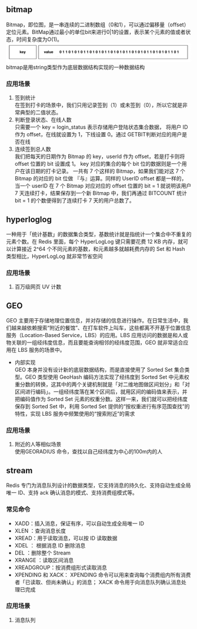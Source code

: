
## bitmap  
Bitmap，即位图，是一串连续的二进制数组（0和1），可以通过偏移量（offset）定位元素。BitMap通过最小的单位bit来进行0|1的设置，表示某个元素的值或者状态，时间复杂度为O(1)。  
![bitmap.png](image%2Fbitmap.png)  
bitmap是用string类型作为底层数据结构实现的一种数据结构

### 应用场景  
1. 签到统计  
   在签到打卡的场景中，我们只用记录签到（1）或未签到（0），所以它就是非常典型的二值状态。
2. 判断登录状态、在线人数  
   只需要一个 key = login_status 表示存储用户登陆状态集合数据， 将用户 ID 作为 offset，在线就设置为 1，下线设置 0。通过 GETBIT判断对应的用户是否在线  
3. 连续签到总人数  
   我们把每天的日期作为 Bitmap 的 key，userId 作为 offset，若是打卡则将 offset 位置的 bit 设置成 1。 key 对应的集合的每个 bit 位的数据则是一个用户在该日期的打卡记录。 一共有 7 个这样的 Bitmap，如果我们能对这 7 个 Bitmap 的对应的 bit 位做 『与』运算。同样的 UserID offset 都是一样的，当一个 userID 在 7 个 Bitmap 对应对应的 offset 位置的 bit = 1 就说明该用户 7 天连续打卡，结果保存到一个新 Bitmap 中，我们再通过 BITCOUNT 统计 bit = 1 的个数便得到了连续打卡 7 天的用户总数了。  

## hyperloglog   
一种用于「统计基数」的数据集合类型，基数统计就是指统计一个集合中不重复的元素个数。在 Redis 里面，每个 HyperLogLog 键只需要花费 12 KB 内存，就可以计算接近 2^64 个不同元素的基数，和元素越多就越耗费内存的 Set 和 Hash 类型相比，HyperLogLog 就非常节省空间  
### 应用场景
1. 百万级网页 UV 计数  

## GEO  
GEO 主要用于存储地理位置信息，并对存储的信息进行操作。在日常生活中，我们越来越依赖搜索“附近的餐馆”、在打车软件上叫车，这些都离不开基于位置信息服务（Location-Based Service，LBS）的应用。LBS 应用访问的数据是和人或物关联的一组经纬度信息，而且要能查询相邻的经纬度范围，GEO 就非常适合应用在 LBS 服务的场景中。  
- 内部实现  
  GEO 本身并没有设计新的底层数据结构，而是直接使用了 Sorted Set 集合类型。GEO 类型使用 GeoHash 编码方法实现了经纬度到 Sorted Set 中元素权重分数的转换，这其中的两个关键机制就是「对二维地图做区间划分」和「对区间进行编码」。一组经纬度落在某个区间后，就用区间的编码值来表示，并把编码值作为 Sorted Set 元素的权重分数。这样一来，我们就可以把经纬度保存到 Sorted Set 中，利用 Sorted Set 提供的“按权重进行有序范围查找”的特性，实现 LBS 服务中频繁使用的“搜索附近”的需求  
### 应用场景
1. 附近的人等相似场景  
使用GEORADIUS 命令，查找以自己经纬度为中心的100m内的人  

## stream 
Redis 专门为消息队列设计的数据类型，它支持消息的持久化、支持自动生成全局唯一 ID、支持 ack 确认消息的模式、支持消费组模式等。  
### 常见命令  
- XADD：插入消息，保证有序，可以自动生成全局唯一 ID
- XLEN ：查询消息长度
- XREAD：用于读取消息，可以按 ID 读取数据
- XDEL ： 根据消息 ID 删除消息
- DEL ：删除整个 Stream
- XRANGE ：读取区间消息
- XREADGROUP：按消费组形式读取消息
- XPENDING 和 XACK：
  XPENDING 命令可以用来查询每个消费组内所有消费者「已读取、但尚未确认」的消息；
  XACK 命令用于向消息队列确认消息处理已完成  
### 应用场景  
1. 消息队列
